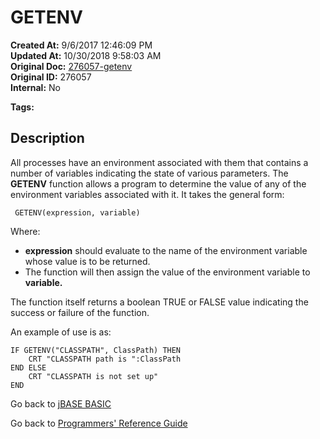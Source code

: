 # GETENV

**Created At:** 9/6/2017 12:46:09 PM  
**Updated At:** 10/30/2018 9:58:03 AM  
**Original Doc:** [276057-getenv](https://docs.jbase.com/36868-jbase-basic/276057-getenv)  
**Original ID:** 276057  
**Internal:** No  

**Tags:**
<badge text='jbase environment  setup' vertical='middle' />

## Description

All processes have an environment associated with them that contains a number of variables indicating the state of various parameters. The **GETENV** function allows a program to determine the value of any of the environment variables associated with it. It takes the general form:

```
 GETENV(expression, variable)
```

Where:

- **expression** should evaluate to the name of the environment variable whose value is to be returned.
- The function will then assign the value of the environment variable to **variable.**

The function itself returns a boolean TRUE or FALSE value indicating the success or failure of the function.

An example of use is as:

```
IF GETENV("CLASSPATH", ClassPath) THEN
    CRT "CLASSPATH path is ":ClassPath
END ELSE
    CRT "CLASSPATH is not set up"
END
```

Go back to [jBASE BASIC](./../README.md)

Go back to [Programmers' Reference Guide](./../../reference-guides/jbc/README.md)
